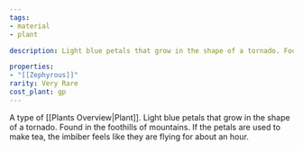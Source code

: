```yaml
---
tags:
- material
- plant

description: Light blue petals that grow in the shape of a tornado. Found in the foothills of mountains. If the petals are used to make tea, the imbiber feels like they are flying for about an hour.

properties:
- "[[Zephyrous]]"
rarity: Very Rare
cost_plant: gp
---
```

A type of [[Plants Overview|Plant]]. Light blue petals that grow in the shape of a tornado. Found in the foothills of mountains. If the petals are used to make tea, the imbiber feels like they are flying for about an hour.